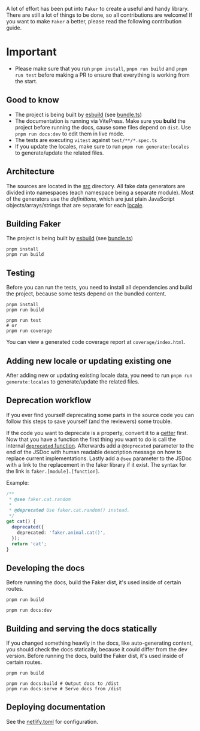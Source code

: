 A lot of effort has been put into `Faker` to create a useful and handy library.
There are still a lot of things to be done, so all contributions are welcome!
If you want to make `Faker` a better, please read the following contribution guide.

# Important

- Please make sure that you run `pnpm install`, `pnpm run build` and `pnpm run test` before making a PR to ensure that everything is working from the start.

## Good to know

- The project is being built by [esbuild](https://esbuild.github.io) (see [bundle.ts](scripts/bundle.ts))
- The documentation is running via VitePress.
  Make sure you **build** the project before running the docs, cause some files depend on `dist`.
  Use `pnpm run docs:dev` to edit them in live mode.
- The tests are executing `vitest` against `test/**/*.spec.ts`
- If you update the locales, make sure to run `pnpm run generate:locales` to generate/update the related files.

## Architecture

The sources are located in the [src](src) directory.
All fake data generators are divided into namespaces (each namespace being a separate module).
Most of the generators use the _definitions_, which are just plain JavaScript objects/arrays/strings that are separate for each [locale](src/locales).

## Building Faker

The project is being built by [esbuild](https://esbuild.github.io) (see [bundle.ts](scripts/bundle.ts))

```shell
pnpm install
pnpm run build
```

## Testing

Before you can run the tests, you need to install all dependencies and build the project, because some tests depend on the bundled content.

```shell
pnpm install
pnpm run build

pnpm run test
# or
pnpm run coverage
```

You can view a generated code coverage report at `coverage/index.html`.

## Adding new locale or updating existing one

After adding new or updating existing locale data, you need to run `pnpm run generate:locales` to generate/update the related files.

## Deprecation workflow

If you ever find yourself deprecating some parts in the source code you can follow this steps to save yourself (and the reviewers) some trouble.

If the code you want to deprecate is a property, convert it to a [getter](https://www.typescriptlang.org/docs/handbook/2/classes.html#getters--setters) first. Now that you have a function the first thing you want to do is call the internal [`deprecated` function](src/internal/deprecated.ts). Afterwards add a `@deprecated` parameter to the end of the JSDoc with human readable description message on how to replace current implementations. Lastly add a `@see` parameter to the JSDoc with a link to the replacement in the faker library if it exist. The syntax for the link is `faker.[module].[function]`.

Example:

```ts
/**
 * @see faker.cat.random
 * 
 * @deprecated Use faker.cat.random() instead.
 */
get cat() {
  deprecated({
    deprecated: 'faker.animal.cat()',
  });
  return 'cat';
}
```

## Developing the docs

Before running the docs, build the Faker dist, it's used inside of certain routes.

```shell
pnpm run build

pnpm run docs:dev
```

## Building and serving the docs statically

If you changed something heavily in the docs, like auto-generating content, you should check the docs statically, because it could differ from the dev version.
Before running the docs, build the Faker dist, it's used inside of certain routes.

```shell
pnpm run build

pnpm run docs:build # Output docs to /dist
pnpm run docs:serve # Serve docs from /dist
```

## Deploying documentation

See the [netlify.toml](netlify.toml) for configuration.
